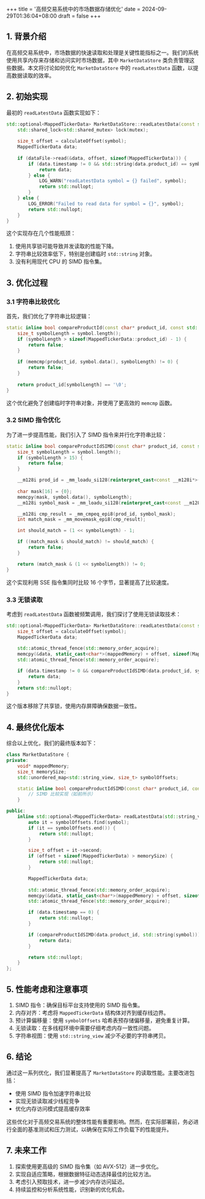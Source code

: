 +++
title = '高频交易系统中的市场数据存储优化'
date = 2024-09-29T01:36:04+08:00
draft = false
+++

## 1. 背景介绍
在高频交易系统中，市场数据的快速读取和处理是关键性能指标之一。我们的系统使用共享内存来存储和访问实时市场数据，其中 `MarketDataStore` 类负责管理这些数据。本文将讨论如何优化 `MarketDataStore` 中的 `readLatestData` 函数，以提高数据读取的效率。

## 2. 初始实现

最初的 `readLatestData` 函数实现如下：

```cpp
std::optional<MappedTickerData> MarketDataStore::readLatestData(const std::string& symbol) const {
    std::shared_lock<std::shared_mutex> lock(mutex);
    
    size_t offset = calculateOffset(symbol);
    MappedTickerData data;
    
    if (dataFile->read(&data, offset, sizeof(MappedTickerData))) {
        if (data.timestamp != 0 && std::string(data.product_id) == symbol) {
            return data;
        } else {
            LOG_WARN("readLatestData symbol = {} failed", symbol);
            return std::nullopt;
        }
    } else {
        LOG_ERROR("Failed to read data for symbol = {}", symbol);
        return std::nullopt;
    }
}
```

这个实现存在几个性能瓶颈：
1. 使用共享锁可能导致并发读取的性能下降。
2. 字符串比较效率低下，特别是创建临时 `std::string` 对象。
3. 没有利用现代 CPU 的 SIMD 指令集。

## 3. 优化过程

### 3.1 字符串比较优化

首先，我们优化了字符串比较逻辑：

```cpp
static inline bool compareProductId(const char* product_id, const std::string& symbol) {
    size_t symbolLength = symbol.length();
    if (symbolLength > sizeof(MappedTickerData::product_id) - 1) {
        return false;
    }
    
    if (memcmp(product_id, symbol.data(), symbolLength) != 0) {
        return false;
    }
    
    return product_id[symbolLength] == '\0';
}
```

这个优化避免了创建临时字符串对象，并使用了更高效的 `memcmp` 函数。

### 3.2 SIMD 指令优化

为了进一步提高性能，我们引入了 SIMD 指令来并行化字符串比较：

```cpp
static inline bool compareProductIdSIMD(const char* product_id, const std::string& symbol) {
    size_t symbolLength = symbol.length();
    if (symbolLength > 15) {
        return false;
    }

    __m128i prod_id = _mm_loadu_si128(reinterpret_cast<const __m128i*>(product_id));
    
    char mask[16] = {0};
    memcpy(mask, symbol.data(), symbolLength);
    __m128i symbol_mask = _mm_loadu_si128(reinterpret_cast<const __m128i*>(mask));

    __m128i cmp_result = _mm_cmpeq_epi8(prod_id, symbol_mask);
    int match_mask = _mm_movemask_epi8(cmp_result);

    int should_match = (1 << symbolLength) - 1;

    if ((match_mask & should_match) != should_match) {
        return false;
    }

    return (match_mask & (1 << symbolLength)) != 0;
}
```

这个实现利用 SSE 指令集同时比较 16 个字节，显著提高了比较速度。

### 3.3 无锁读取

考虑到 `readLatestData` 函数被频繁调用，我们探讨了使用无锁读取技术：

```cpp
std::optional<MappedTickerData> MarketDataStore::readLatestData(const std::string& symbol) const {
    size_t offset = calculateOffset(symbol);
    MappedTickerData data;
    
    std::atomic_thread_fence(std::memory_order_acquire);
    memcpy(&data, static_cast<char*>(mappedMemory) + offset, sizeof(MappedTickerData));
    std::atomic_thread_fence(std::memory_order_acquire);

    if (data.timestamp != 0 && compareProductIdSIMD(data.product_id, symbol)) {
        return data;
    }
    return std::nullopt;
}
```

这个版本移除了共享锁，使用内存屏障确保数据一致性。

## 4. 最终优化版本

综合以上优化，我们的最终版本如下：

```cpp
class MarketDataStore {
private:
    void* mappedMemory;
    size_t memorySize;
    std::unordered_map<std::string_view, size_t> symbolOffsets;

    static inline bool compareProductIdSIMD(const char* product_id, const std::string& symbol) {
        // SIMD 比较实现（如前所示）
    }

public:
    inline std::optional<MappedTickerData> readLatestData(std::string_view symbol) const noexcept {
        auto it = symbolOffsets.find(symbol);
        if (it == symbolOffsets.end()) {
            return std::nullopt;
        }

        size_t offset = it->second;
        if (offset + sizeof(MappedTickerData) > memorySize) {
            return std::nullopt;
        }

        MappedTickerData data;
        
        std::atomic_thread_fence(std::memory_order_acquire);
        memcpy(&data, static_cast<char*>(mappedMemory) + offset, sizeof(MappedTickerData));
        std::atomic_thread_fence(std::memory_order_acquire);

        if (data.timestamp == 0) {
            return std::nullopt;
        }

        if (compareProductIdSIMD(data.product_id, std::string(symbol))) {
            return data;
        }

        return std::nullopt;
    }
};
```

## 5. 性能考虑和注意事项

1. SIMD 指令：确保目标平台支持使用的 SIMD 指令集。
2. 内存对齐：考虑将 `MappedTickerData` 结构体对齐到缓存线边界。
3. 预计算偏移量：使用 `symbolOffsets` 哈希表预存储偏移量，避免重复计算。
4. 无锁读取：在多线程环境中需要仔细考虑内存一致性问题。
5. 字符串视图：使用 `std::string_view` 减少不必要的字符串拷贝。

## 6. 结论

通过这一系列优化，我们显著提高了 `MarketDataStore` 的读取性能。主要改进包括：
- 使用 SIMD 指令加速字符串比较
- 实现无锁读取减少线程竞争
- 优化内存访问模式提高缓存效率

这些优化对于高频交易系统的整体性能有重要影响。然而，在实际部署前，务必进行全面的基准测试和压力测试，以确保在实际工作负载下的性能提升。

## 7. 未来工作

1. 探索使用更高级的 SIMD 指令集（如 AVX-512）进一步优化。
2. 实现自适应策略，根据数据特征动态选择最佳的比较方法。
3. 考虑引入预取技术，进一步减少内存访问延迟。
4. 持续监控和分析系统性能，识别新的优化机会。